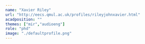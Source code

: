 ```yaml
---
name: "Xavier Riley"
url: "http://eecs.qmul.ac.uk/profiles/rileyjohnxavier.html"
acadposition: ""
themes: ["mir","audioeng"]
role: "phd"
image: "./defaultprofile.png"
---
```

